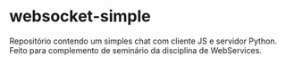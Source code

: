 # websocket-simple
Repositório contendo um simples chat com cliente JS e servidor Python. Feito para complemento de seminário da disciplina de WebServices.
